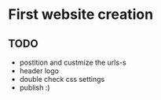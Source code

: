 # First website creation

## TODO
* postition and custmize the urls-s
* header logo
* double check css settings
* publish :) 